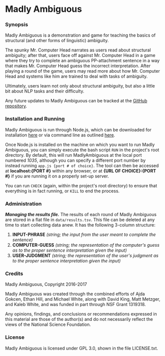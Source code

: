 # Madly Ambiguous

### Synopsis

Madly Ambiguous is a demonstration and game for teaching the basics of structural (and other forms of linguistic) ambiguity.

The spunky Mr. Computer Head narrates as users read about structural ambiguity; after that, users face off against Mr. Computer Head in a game where they try to complete an ambiguous PP-attachment sentence in a way that makes Mr. Computer Head guess the incorrect interpretation. After playing a round of the game, users may read more about how Mr. Computer Head and systems like him are trained to deal with tasks of ambiguity.

Ultimately, users learn not only about structural ambiguity, but also a little bit about NLP tasks and their difficulty.

Any future updates to Madly Ambiguous can be tracked at the [GitHub repository](https://github.com/ajdagokcen/madlyambiguous-repo).

### Installation and Running

Madly Ambiguous is run through Node.js, which can be downloaded for installation [here](https://nodejs.org/en/download/) or via command line as outlined [here](https://nodejs.org/en/download/package-manager/).

Once Node.js is installed on the machine on which you want to run Madly Ambiguous, you can simply execute the bash script `RUN` in the project's root directory. By default, this will run MadlyAmbiguous at the local port numbered *1035*, although you can specify a different port number by instead running `app.js {port # of choice}`. The tool can then be accessed at **localhost:{PORT #}** within any browser, or at **{URL OF CHOICE}:{PORT #}** if you are running it on a properly set-up server.

You can run `CHECK` (again, within the project's root directory) to ensure that everything is in fact running, or `KILL` to end the process.

### Administration

***Managing the results file.*** The results of each round of Madly Ambiguous are stored in a flat file in `data/results.tsv`.  This file can be deleted at any time to start collecting data anew.  It has the following 3-column structure:

1. **INPUT-PHRASE** *(string; the input from the user meant to complete the sentence)*
2. **COMPUTER-GUESS** *(string; the representation of the computer's guess as to the proper sentence interpretation given the input)*
3. **USER-JUDGMENT** *(string; the representation of the user's judgment as to the proper sentence interpretation given the input)*

### Credits

Madly Ambiguous, Copyright 2016-2017

Madly Ambiguous was created through the combined efforts of Ajda Gokcen, Ethan Hill, and Michael White, along with David King, Matt Metzger, and Kaleb White, and was funded in part through NSF Grant 1319318.

Any opinions, findings, and conclusions or recommendations expressed in this material are those of the author(s) and do not necessarily reflect the views of the National Science Foundation.

### License

Madly Ambiguous is licensed under GPL 3.0, shown in the file LICENSE.txt.

